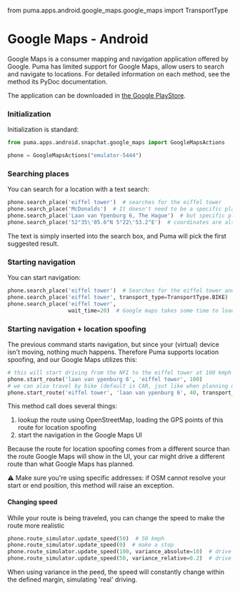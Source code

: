 from puma.apps.android.google_maps.google_maps import TransportType

# Google Maps - Android

Google Maps is a consumer mapping and navigation application offered by Google.
Puma has limited support for Google Maps, allow users to search and navigate to locations.
For detailed information on each method, see the method its PyDoc documentation.

The application can be downloaded
in [the Google PlayStore](https://play.google.com/store/apps/details?id=com.google.android.apps.maps).

### Initialization

Initialization is standard:

```python
from puma.apps.android.snapchat.google_maps import GoogleMapsActions

phone = GoogleMapsActions("emulator-5444")
```

### Searching places

You can search for a location with a text search:

```python
phone.search_place('eiffel tower')  # searches for the eiffel tower
phone.search_place('McDonalds')  # It doesn't need to be a specific place...
phone.search_place('Laan van Ypenburg 6, The Hague')  # but specific places give better results
phone.search_place('52°35\'05.6"N 5°22\'53.2"E')  # coordinates are also possible!
```

The text is simply inserted into the search box, and Puma will pick the first suggested result.

### Starting navigation

You can start navigation:

```python
phone.search_place('eiffel tower')  # Searches for the eiffel tower and will then click to start navigation
phone.search_place('eiffel tower', transport_type=TransportType.BIKE)  # you can pick CAR or BIKE. CAR is the default
phone.search_place('eiffel tower',
                   wait_time=20)  # Google maps takes some time to load the route. By default we wait for 10 seconds before timing out, but you can increase this
```

### Starting navigation + location spoofing

The previous command starts navigation, but since your (virtual) device isn't moving, nothing much happens. Therefore
Puma supports location spoofing, and our Google Maps utilizes this:

```python
# this will start driving from the NFI to the eiffel tower at 100 kmph 
phone.start_route('laan van ypenburg 6', 'eiffel tower', 100)
# we can also travel by bike (default is CAR, jsut like when planning navigation)
phone.start_route('eiffel tower', 'laan van ypenburg 6', 40, transport_type=TransportType.BIKE)
```

This method call does several things:

1. lookup the route using OpenStreetMap, loading the GPS points of this route for location spoofing
2. start the navigation in the Google Maps UI

Because the route for location spoofing comes from a different source than the route Google Maps will show in the UI,
your car might drive a different route than what Google Maps has planned.

⚠️ Make sure you're using specific addresses: if OSM cannot resolve your start or end position, this method will raise
an exception.

#### Changing speed

While your route is being traveled, you can change the speed to make the route more realistic

```python
phone.route_simulator.update_speed(50)  # 50 kmph
phone.route_simulator.update_speed(0)  # make a stop
phone.route_simulator.update_speed(100, variance_absolute=10)  # drive 100 kmph, + or - 10 kmph
phone.route_simulator.update_speed(50, variance_relative=0.2)  # drive 50 kmph, + or - 20%
```

When using variance in the peed, the speed will constantly change within the defined margin, simulating 'real' driving.